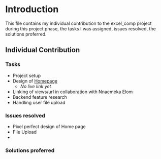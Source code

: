 # Introduction

This file contains my individual contribution to the excel_comp project during this project phase, the tasks I was assigned, issues resolved, the solutions proferred.

## Individual Contribution
### Tasks

* Project setup
* Design of [Homepage]('link')
    * _No live link yet_
* Linking of views/url in collaboration with Nnaemeka Elom
* Backend feature research
* Handling user file upload

### Issues resolved

* Pixel perfect design of Home page
* File Upload
* 

### Solutions proferred

